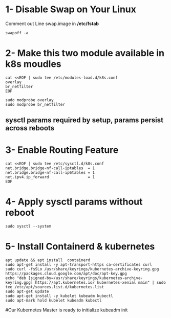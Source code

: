 # 1- Disable Swap on Your Linux 
Comment out Line swap.image in **/etc/fstab**
```
swapoff -a 
```
# 2- Make this two module available in k8s moudles
```
cat <<EOF | sudo tee /etc/modules-load.d/k8s.conf
overlay
br_netfilter
EOF
```
```
sudo modprobe overlay
sudo modprobe br_netfilter
```
## sysctl params required by setup, params persist across reboots
# 3- Enable Routing Feature 

```
cat <<EOF | sudo tee /etc/sysctl.d/k8s.conf
net.bridge.bridge-nf-call-iptables  = 1
net.bridge.bridge-nf-call-ip6tables = 1
net.ipv4.ip_forward                 = 1
EOF
```

# 4- Apply sysctl params without reboot
```
sudo sysctl --system
```
# 5- Install Containerd & kubernetes
```
apt update && apt install  containerd
sudo apt-get install -y apt-transport-https ca-certificates curl
sudo curl -fsSLo /usr/share/keyrings/kubernetes-archive-keyring.gpg https://packages.cloud.google.com/apt/doc/apt-key.gpg
echo "deb [signed-by=/usr/share/keyrings/kubernetes-archive-keyring.gpg] https://apt.kubernetes.io/ kubernetes-xenial main" | sudo tee /etc/apt/sources.list.d/kubernetes.list
sudo apt-get update
sudo apt-get install -y kubelet kubeadm kubectl
sudo apt-mark hold kubelet kubeadm kubectl
```
#Our Kubernetes Master is ready to  initialize kubeadm init 

